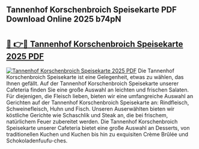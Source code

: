 ## Tannenhof Korschenbroich Speisekarte PDF Download Online 2025 b74pN

# <h2><a href="http://gc7bln.nevu.top/?p=Tannenhof+Korschenbroich+Speisekarte">🔗 👉🔴 Tannenhof Korschenbroich Speisekarte 2025 PDF</a></h2>

[![Tannenhof Korschenbroich Speisekarte 2025 PDF](https://i.imgur.com/dBaPXMq.png)](http://gc7bln.nevu.top/?p=Tannenhof+Korschenbroich+Speisekarte)
Die Tannenhof Korschenbroich Speisekarte ist eine Gelegenheit, etwas zu wählen, das Ihnen gefällt. Auf der Tannenhof Korschenbroich Speisekarte unserer Cafeteria finden Sie eine große Auswahl an leichten und frischen Salaten. Für diejenigen, die Fleisch lieben, bieten wir eine umfangreiche Auswahl an Gerichten auf der Tannenhof Korschenbroich Speisekarte an: Rindfleisch, Schweinefleisch, Huhn und Fisch. Unseren Auserwählten bieten wir köstliche Gerichte wie Schaschlik und Steak an, die bei frischem, natürlichem Feuer zubereitet werden. Die Tannenhof Korschenbroich Speisekarte unserer Cafeteria bietet eine große Auswahl an Desserts, von traditionellen Kuchen und Kuchen bis hin zu exquisiten Crème Brûlée und Schokoladenfuufu-ches.
